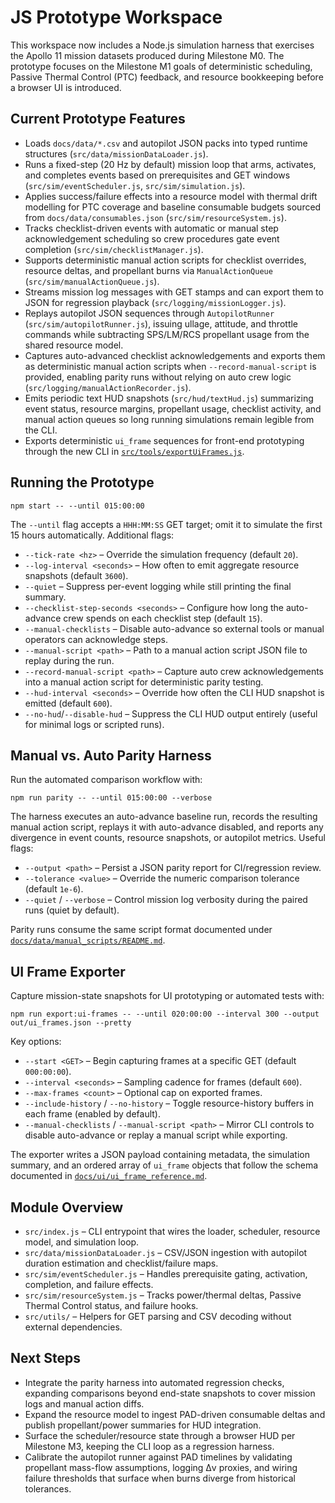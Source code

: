 # JS Prototype Workspace

This workspace now includes a Node.js simulation harness that exercises the Apollo 11 mission datasets produced during Milestone M0. The prototype focuses on the Milestone M1 goals of deterministic scheduling, Passive Thermal Control (PTC) feedback, and resource bookkeeping before a browser UI is introduced.

## Current Prototype Features
- Loads `docs/data/*.csv` and autopilot JSON packs into typed runtime structures (`src/data/missionDataLoader.js`).
- Runs a fixed-step (20 Hz by default) mission loop that arms, activates, and completes events based on prerequisites and GET windows (`src/sim/eventScheduler.js`, `src/sim/simulation.js`).
- Applies success/failure effects into a resource model with thermal drift modelling for PTC coverage and baseline consumable budgets sourced from `docs/data/consumables.json` (`src/sim/resourceSystem.js`).
- Tracks checklist-driven events with automatic or manual step acknowledgement scheduling so crew procedures gate event completion (`src/sim/checklistManager.js`).
- Supports deterministic manual action scripts for checklist overrides, resource deltas, and propellant burns via `ManualActionQueue` (`src/sim/manualActionQueue.js`).
- Streams mission log messages with GET stamps and can export them to JSON for regression playback (`src/logging/missionLogger.js`).
- Replays autopilot JSON sequences through `AutopilotRunner` (`src/sim/autopilotRunner.js`), issuing ullage, attitude, and throttle commands while subtracting SPS/LM/RCS propellant usage from the shared resource model.
- Captures auto-advanced checklist acknowledgements and exports them as deterministic manual action scripts when `--record-manual-script` is provided, enabling parity runs without relying on auto crew logic (`src/logging/manualActionRecorder.js`).
- Emits periodic text HUD snapshots (`src/hud/textHud.js`) summarizing event status, resource margins, propellant usage, checklist activity, and manual action queues so long running simulations remain legible from the CLI.
- Exports deterministic `ui_frame` sequences for front-end prototyping through the new CLI in [`src/tools/exportUiFrames.js`](src/tools/exportUiFrames.js).

## Running the Prototype
```
npm start -- --until 015:00:00
```

The `--until` flag accepts a `HHH:MM:SS` GET target; omit it to simulate the first 15 hours automatically. Additional flags:
- `--tick-rate <hz>` – Override the simulation frequency (default `20`).
- `--log-interval <seconds>` – How often to emit aggregate resource snapshots (default `3600`).
- `--quiet` – Suppress per-event logging while still printing the final summary.
- `--checklist-step-seconds <seconds>` – Configure how long the auto-advance crew spends on each checklist step (default `15`).
- `--manual-checklists` – Disable auto-advance so external tools or manual operators can acknowledge steps.
- `--manual-script <path>` – Path to a manual action script JSON file to replay during the run.
- `--record-manual-script <path>` – Capture auto crew acknowledgements into a manual action script for deterministic parity testing.
- `--hud-interval <seconds>` – Override how often the CLI HUD snapshot is emitted (default `600`).
- `--no-hud`/`--disable-hud` – Suppress the CLI HUD output entirely (useful for minimal logs or scripted runs).

## Manual vs. Auto Parity Harness

Run the automated comparison workflow with:

```
npm run parity -- --until 015:00:00 --verbose
```

The harness executes an auto-advance baseline run, records the resulting manual action script, replays it with auto-advance disabled, and reports any divergence in event counts, resource snapshots, or autopilot metrics. Useful flags:

- `--output <path>` – Persist a JSON parity report for CI/regression review.
- `--tolerance <value>` – Override the numeric comparison tolerance (default `1e-6`).
- `--quiet` / `--verbose` – Control mission log verbosity during the paired runs (quiet by default).

Parity runs consume the same script format documented under [`docs/data/manual_scripts/README.md`](../docs/data/manual_scripts/README.md).

## UI Frame Exporter

Capture mission-state snapshots for UI prototyping or automated tests with:

```
npm run export:ui-frames -- --until 020:00:00 --interval 300 --output out/ui_frames.json --pretty
```

Key options:

- `--start <GET>` – Begin capturing frames at a specific GET (default `000:00:00`).
- `--interval <seconds>` – Sampling cadence for frames (default `600`).
- `--max-frames <count>` – Optional cap on exported frames.
- `--include-history` / `--no-history` – Toggle resource-history buffers in each frame (enabled by default).
- `--manual-checklists` / `--manual-script <path>` – Mirror CLI controls to disable auto-advance or replay a manual script while exporting.

The exporter writes a JSON payload containing metadata, the simulation summary, and an ordered array of `ui_frame` objects that follow the schema documented in [`docs/ui/ui_frame_reference.md`](../docs/ui/ui_frame_reference.md).

## Module Overview
- `src/index.js` – CLI entrypoint that wires the loader, scheduler, resource model, and simulation loop.
- `src/data/missionDataLoader.js` – CSV/JSON ingestion with autopilot duration estimation and checklist/failure maps.
- `src/sim/eventScheduler.js` – Handles prerequisite gating, activation, completion, and failure effects.
- `src/sim/resourceSystem.js` – Tracks power/thermal deltas, Passive Thermal Control status, and failure hooks.
- `src/utils/` – Helpers for GET parsing and CSV decoding without external dependencies.

## Next Steps
- Integrate the parity harness into automated regression checks, expanding comparisons beyond end-state snapshots to cover mission logs and manual action diffs.
- Expand the resource model to ingest PAD-driven consumable deltas and publish propellant/power summaries for HUD integration.
- Surface the scheduler/resource state through a browser HUD per Milestone M3, keeping the CLI loop as a regression harness.
- Calibrate the autopilot runner against PAD timelines by validating propellant mass-flow assumptions, logging Δv proxies, and wiring failure thresholds that surface when burns diverge from historical tolerances.
